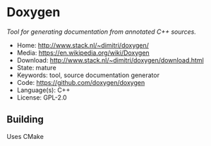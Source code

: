 # Doxygen

_Tool for generating documentation from annotated C++ sources._

- Home: http://www.stack.nl/~dimitri/doxygen/
- Media: https://en.wikipedia.org/wiki/Doxygen
- Download: http://www.stack.nl/~dimitri/doxygen/download.html
- State: mature
- Keywords: tool, source documentation generator
- Code: https://github.com/doxygen/doxygen
- Language(s): C++
- License: GPL-2.0

## Building

Uses CMake

